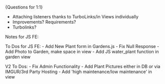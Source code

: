 {Questions for 1:1}

- Attaching listeners thanks to TurboLinks/in Views individually
- Improvements? Requirements?
- Turbolinks?


Notes for JS FE:

To Dos for JS FE:
	<!-- - Update Readme/Install Guide/Contributors Guide -->
	<!-- - Update Seed File -->
	<!-- - Clean Up gardens.js -->
	<!-- - Work in Listeners Reattach -->
	- Add New Plant form in Gardens.js
	<!-- - Edit Garden Name in JS -->
		- Fix Null Response
	- Add Photo to Garden, make space in view
	- Add JS water_plant function in garden view

V2 To Dos:
	- Fix Admin Functionality
	- Add Plant Pictures either in DB or via IMGUR/3rd Party Hosting
	- Add 'high maintenance/low maintenance' in view

<!-- Notes during assessment:

- Refer URL in Partial	


----------------------------------------------------------------------------------------------------------------------------

- Start with ability to select collection plant and draw association from there.
- Later add ability to make new plant that has association in controller (or restrict to only admin flow)
- # work in belongs to that allows plants through garden_plants (User model)
- Add authorization manually
A user is able to make gardens.
	-	Should be able to edit gardens and garden_plants in gardens
	

A garden can have plants associated with it.
	-	A garden should be able to make a new plant and associate the plant with itself
	-	A garden is able to delete plants 

A plant can only belong to one garden.

First Phase

When a user logs in, they are presented with an index page that shows their gardens and an option to make a new garden. By clicking on the garden link, they will be shown details about the garden, including any garden_plants that are present. There is also the ability to add a plant to a garden.

---

Second Phase

Plants have a time period that they are to be watered during, X, when the timestamp and the current time are greater than X number of days, an overdue reminder is updated on the page. By clicking on the button 'watered', the timestamp is updated to current time and the timer is restarted.

---
Big Details

X - Implement garden_plants join table to enable plants as single entries
X - Add User Logic
- Add Omniauth with new instructions from Lab
X - Add more information to views for UI flow
- Begin to work in control flow and authentication/authorization

Little Details

- Add time formatting for views

V2 Ideas
- Add regions for dynamic watering schedules -->